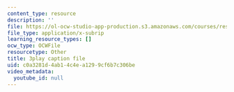 ```yaml
---
content_type: resource
description: ''
file: https://ol-ocw-studio-app-production.s3.amazonaws.com/courses/res-9-003-brains-minds-and-machines-summer-course-summer-2015/c0a3281d4ab14c4ea1299cf6b7c306be_NRygklHAoEw.srt
file_type: application/x-subrip
learning_resource_types: []
ocw_type: OCWFile
resourcetype: Other
title: 3play caption file
uid: c0a3281d-4ab1-4c4e-a129-9cf6b7c306be
video_metadata:
  youtube_id: null
---
```

